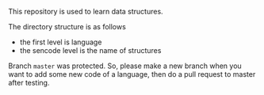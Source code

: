 This repository is used to learn data structures.

The directory structure is as follows

* the first level is language
* the sencode level is the name of structures

Branch `master` was protected. So, please make a new branch when you want to add some new code of a language, then do a pull request to master after testing.

